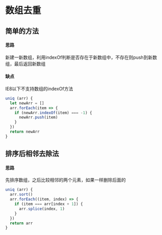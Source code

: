 # 数组去重

## 简单的方法

#### 思路  
新建一新数组，利用indexOf判断是否存在于新数组中，不存在则push到新数组，最后返回新数组

#### 缺点
IE8以下不支持数组的indexOf方法

```js
uniq (arr) {
  let newArr = []
  arr.forEach(item => {
    if (newArr.indexOf(item) === -1) {
      newArr.push(item)
    }
  })
  return newArr
}
```
## 排序后相邻去除法

#### 思路

先排序数组，之后比较相邻的两个元素，如果一样删除后面的

```js
uniq (arr) {
  arr.sort()
  arr.forEach((item, index) => {
    if (item === arr[index + 1]) {
      arr.splice(index, 1)
    }
  })
  return arr
}
```